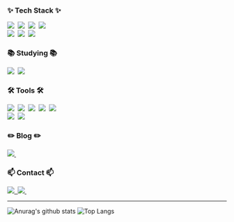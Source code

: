 <h3>✨ Tech Stack ✨</h3>
<div>
  <img src="https://img.shields.io/badge/Spring_Security-6DB33F?style=for-the-badge&logo=Spring-Security&logoColor=white" />&nbsp
  <img src="https://img.shields.io/badge/Spring_JPA-6DB33F?style=for-the-badge&logo=spring&logoColor=white" />&nbsp
  <img src="https://img.shields.io/badge/Spring_Boot-6DB33F?style=for-the-badge&logo=Spring-Boot&logoColor=white" />&nbsp
  <img src="https://img.shields.io/badge/Java-ED8B00?style=for-the-badge&logo=openjdk&logoColor=white" />&nbsp
</div>

<div>
  <img src="https://img.shields.io/badge/Mysql-4479A1?style=for-the-badge&logo=Mysql&logoColor=black" />&nbsp
  <img src="https://img.shields.io/badge/mongodb-47A248?style=for-the-badge&logo=MongoDB&logoColor=white">&nbsp
  <img src="https://img.shields.io/badge/Redis-DC382D?style=for-the-badge&logo=Redis&logoColor=white" />&nbsp
</div>

<h3>📚 Studying 📚</h3>
<div>
  <img src="https://img.shields.io/badge/MSA-%23039BE5.svg?&style=for-the-badge&logo=MSA&logoColor=white" />&nbsp
  <img src="https://img.shields.io/badge/Apache Kafka-231F20?style=for-the-badge&logo=Apache Kafka&logoColor=white">&nbsp
</div>

<h3>🛠 Tools 🛠</h3>
<div>
  <img src="https://img.shields.io/badge/git-F05033.svg?style=for-the-badge&logo=git&logoColor=white" />&nbsp
  <img src="https://img.shields.io/badge/github-181717.svg?style=for-the-badge&logo=github&logoColor=white" />&nbsp
  <img src="https://img.shields.io/badge/Notion-F3F3F3.svg?style=for-the-badge&logo=notion&logoColor=black" />&nbsp
  <img src="https://img.shields.io/badge/Slack-4A154B?style=for-the-badge&logo=slack&logoColor=white" />&nbsp
  <img src="https://img.shields.io/badge/figma-F24E1E.svg?style=for-the-badge&logo=figma&logoColor=white" />&nbsp
</div>

<div>
  <img src="https://img.shields.io/badge/Swagger-85EA2D?style=for-the-badge&logo=swagger&logoColor=white" />&nbsp
  <img src="https://img.shields.io/badge/postman-FF6C37?style=for-the-badge&logo=postman&logoColor=white" />&nbsp
</div>

<h3>✏️ Blog ✏️</h3>
<div>
  <a href="https://velog.io/@imeline">
    <img src="https://img.shields.io/badge/Velog-1EBC8F?style=for-the-badge&logo=velog&logoColor=white" />&nbsp
  </a>
</div>

<!-- [![Velog's GitHub stats](https://velog-readme-stats.vercel.app/api?name=imeline)](https://velog.io/@imeline/posts) -->

<h3>📫 Contact 📫</h3>
<div>
  <a href="mailto:iseonju745@gmail.com">
    <img
      src="https://img.shields.io/badge/iseonju745@gmail.com-D14836?style=for-the-badge&logo=gmail&logoColor=white" />&nbsp
  </a>
  <a href="https://discordapp.com/users/_seosun">
    <img
      src="https://img.shields.io/badge/Discord-7289DA?style=for-the-badge&logo=discord&logoColor=white " />&nbsp
  </a>
</div>

----

![Anurag's github stats](https://github-readme-stats.vercel.app/api?username=imeline&theme=material-palenight&show_icons=true) ![Top Langs](https://github-readme-stats.vercel.app/api/top-langs/?username=imeline&layout=compact)
